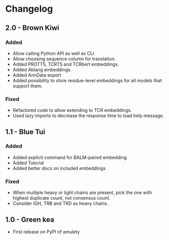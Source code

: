 # Changelog

## 2.0 - Brown Kiwi

### Added

- Allow calling Python API as well as CLI.
- Allow choosing sequence column for translation.
- Added PROTT5, TCRT5 and TCRbert embeddings.
- Added Ablang embeddings.
- Added AnnData export
- Added possibility to store residue-level embeddings for all models that support them.

### Fixed

- Refactored code to allow extending to TCR embeddings.
- Used lazy imports to decrease the response time to load help message.

## 1.1 - Blue Tui

### Added

- Added explicit command for BALM-paired embedding
- Added Tutorial
- Added better docs on included embeddings

### Fixed

- When multiple heavy or light chains are present, pick the one with highest duplicate count, not consensus count.
- Consider IGH, TRB and TRD as heavy chains.

## 1.0 - Green kea

- First release on PyPI of amulety
